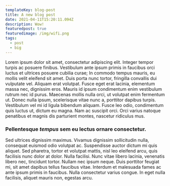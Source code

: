 ```yaml
---
templateKey: blog-post
title: A new blog post
date: 2021-04-11T15:20:11.094Z
description: Wow!
featuredpost: true
featuredimage: /img/wifi.png
tags:
  - post
  - big
---
```

Lorem ipsum dolor sit amet, consectetur adipiscing elit. Integer tempor turpis ac posuere finibus. Vestibulum ante ipsum primis in faucibus orci luctus et ultrices posuere cubilia curae; In commodo tempus mauris, eu mollis velit eleifend sit amet. Duis porta nunc tortor, fringilla convallis dui vulputate vel. Aliquam erat volutpat. Fusce eget erat lacinia, elementum massa nec, dignissim eros. Mauris id ipsum condimentum enim vestibulum rutrum nec id purus. Maecenas mollis nulla orci, ut volutpat enim fermentum ut. Donec nulla ipsum, scelerisque vitae nunc a, porttitor dapibus turpis. Vestibulum vel mi id ligula bibendum aliquam. Fusce leo odio, condimentum quis luctus ut, dictum eu magna. Nam ac suscipit orci. Orci varius natoque penatibus et magnis dis parturient montes, nascetur ridiculus mus.

### Pellentesque *tempus* sem eu lectus ornare consectetur. 

Sed ultrices dignissim maximus. Vivamus dignissim sollicitudin nulla, consequat euismod odio volutpat ac. Suspendisse auctor dictum mi quis aliquet. Sed pharetra, tortor et volutpat mattis, nisl leo eleifend arcu, quis facilisis nunc dolor at dolor. Nulla facilisi. Nunc vitae libero lacinia, venenatis libero nec, tincidunt tortor. Nullam nec ipsum neque. Duis porttitor feugiat mi, sit amet dapibus tellus faucibus vitae. Interdum et malesuada fames ac ante ipsum primis in faucibus. Nulla consectetur varius congue. In eget nulla facilisis, aliquet mauris non, egestas arcu.
